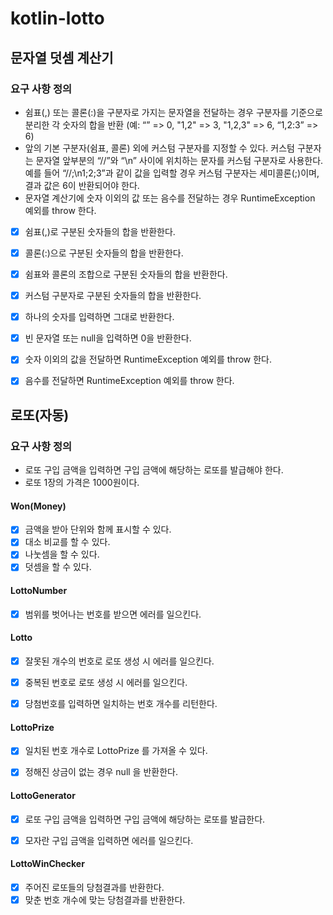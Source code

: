 # kotlin-lotto

## 문자열 덧셈 계산기

### 요구 사항 정의
- 쉼표(,) 또는 콜론(:)을 구분자로 가지는 문자열을 전달하는 경우 구분자를 기준으로 분리한 각 숫자의 합을 반환 (예: “” => 0, "1,2" => 3, "1,2,3" => 6, “1,2:3” => 6)
- 앞의 기본 구분자(쉼표, 콜론) 외에 커스텀 구분자를 지정할 수 있다. 커스텀 구분자는 문자열 앞부분의 “//”와 “\n” 사이에 위치하는 문자를 커스텀 구분자로 사용한다. 예를 들어 “//;\n1;2;3”과 같이 값을 입력할 경우 커스텀 구분자는 세미콜론(;)이며, 결과 값은 6이 반환되어야 한다.
- 문자열 계산기에 숫자 이외의 값 또는 음수를 전달하는 경우 RuntimeException 예외를 throw 한다.


- [x] 쉼표(,)로 구분된 숫자들의 합을 반환한다.
- [x] 콜론(:)으로 구분된 숫자들의 합을 반환한다.
- [x] 쉼표와 콜론의 조합으로 구분된 숫자들의 합을 반환한다.
- [x] 커스텀 구분자로 구분된 숫자들의 합을 반환한다.
- [x] 하나의 숫자를 입력하면 그대로 반환한다.
- [x] 빈 문자열 또는 null을 입력하면 0을 반환한다.
- [x] 숫자 이외의 값을 전달하면 RuntimeException 예외를 throw 한다.
- [x] 음수를 전달하면 RuntimeException 예외를 throw 한다.


## 로또(자동)

### 요구 사항 정의

- 로또 구입 금액을 입력하면 구입 금액에 해당하는 로또를 발급해야 한다.
- 로또 1장의 가격은 1000원이다.

#### Won(Money)
- [x] 금액을 받아 단위와 함께 표시할 수 있다.
- [x] 대소 비교를 할 수 있다.
- [x] 나눗셈을 할 수 있다.
- [x] 덧셈을 할 수 있다.

#### LottoNumber
- [x] 범위를 벗어나는 번호를 받으면 에러를 일으킨다.

#### Lotto
- [x] 잘못된 개수의 번호로 로또 생성 시 에러를 일으킨다.
- [x] 중복된 번호로 로또 생성 시 에러를 일으킨다.
- [x] 당첨번호를 입력하면 일치하는 번호 개수를 리턴한다.


#### LottoPrize
- [x] 일치된 번호 개수로 LottoPrize 를 가져올 수 있다.
- [x] 정해진 상금이 없는 경우 null 을 반환한다.


#### LottoGenerator
- [x] 로또 구입 금액을 입력하면 구입 금액에 해당하는 로또를 발급한다.
- [x] 모자란 구입 금액을 입력하면 에러를 일으킨다.


#### LottoWinChecker
- [x] 주어진 로또들의 당첨결과를 반환한다.
- [x] 맞춘 번호 개수에 맞는 당첨결과를 반환한다.

